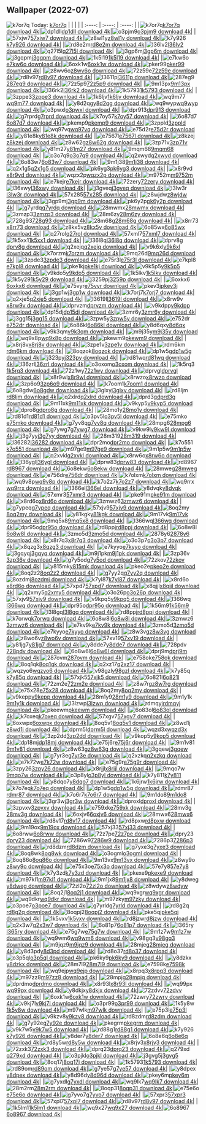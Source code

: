 ## Wallpaper (2022-07)
![k7or7q](https://w.wallhaven.cc/full/k7/wallhaven-k7or7q.png) Today: [k7or7q](https://th.wallhaven.cc/small/k7/k7or7q.jpg)
|      |      |      |
| :----: | :----: | :----: |
|![k7or7q](https://th.wallhaven.cc/small/k7/k7or7q.jpg)[k7or7q download 4k](https://wallhaven.cc/w/k7or7q)|![dp1dll](https://th.wallhaven.cc/small/dp/dp1dll.jpg)[dp1dll download 4k](https://wallhaven.cc/w/dp1dll)|![o3pjm9](https://th.wallhaven.cc/small/o3/o3pjm9.jpg)[o3pjm9 download 4k](https://wallhaven.cc/w/o3pjm9)|
|![57xjw7](https://th.wallhaven.cc/small/57/57xjw7.jpg)[57xjw7 download 4k](https://wallhaven.cc/w/57xjw7)|![z8wl1y](https://th.wallhaven.cc/small/z8/z8wl1y.jpg)[z8wl1y download 4k](https://wallhaven.cc/w/z8wl1y)|![k7y926](https://th.wallhaven.cc/small/k7/k7y926.jpg)[k7y926 download 4k](https://wallhaven.cc/w/k7y926)|
|![rd8e2m](https://th.wallhaven.cc/small/rd/rd8e2m.jpg)[rd8e2m download 4k](https://wallhaven.cc/w/rd8e2m)|![l36lv2](https://th.wallhaven.cc/small/l3/l36lv2.jpg)[l36lv2 download 4k](https://wallhaven.cc/w/l36lv2)|![q27l5l](https://th.wallhaven.cc/small/q2/q27l5l.jpg)[q27l5l download 4k](https://wallhaven.cc/w/q27l5l)|
|![j3gp6m](https://th.wallhaven.cc/small/j3/j3gp6m.jpg)[j3gp6m download 4k](https://wallhaven.cc/w/j3gp6m)|![j3gqpm](https://th.wallhaven.cc/small/j3/j3gqpm.jpg)[j3gqpm download 4k](https://wallhaven.cc/w/j3gqpm)|![1k5l19](https://th.wallhaven.cc/small/1k/1k5l19.jpg)[1k5l19 download 4k](https://wallhaven.cc/w/1k5l19)|
|![e7kw6o](https://th.wallhaven.cc/small/e7/e7kw6o.jpg)[e7kw6o download 4k](https://wallhaven.cc/w/e7kw6o)|![6oxk1w](https://th.wallhaven.cc/small/6o/6oxk1w.jpg)[6oxk1w download 4k](https://wallhaven.cc/w/6oxk1w)|![pker99](https://th.wallhaven.cc/small/pk/pker99.jpg)[pker99 download 4k](https://wallhaven.cc/w/pker99)|
|![z8wv6o](https://th.wallhaven.cc/small/z8/z8wv6o.jpg)[z8wv6o download 4k](https://wallhaven.cc/w/z8wv6o)|![72z59e](https://th.wallhaven.cc/small/72/72z59e.jpg)[72z59e download 4k](https://wallhaven.cc/w/72z59e)|![rd8v97](https://th.wallhaven.cc/small/rd/rd8v97.jpg)[rd8v97 download 4k](https://wallhaven.cc/w/rd8v97)|
|![l3611p](https://th.wallhaven.cc/small/l3/l3611p.jpg)[l3611p download 4k](https://wallhaven.cc/w/l3611p)|![287eg9](https://th.wallhaven.cc/small/28/287eg9.jpg)[287eg9 download 4k](https://wallhaven.cc/w/287eg9)|![72z5p9](https://th.wallhaven.cc/small/72/72z5p9.jpg)[72z5p9 download 4k](https://wallhaven.cc/w/72z5p9)|
|![9m13px](https://th.wallhaven.cc/small/9m/9m13px.jpg)[9m13px download 4k](https://wallhaven.cc/w/9m13px)|![l36rk2](https://th.wallhaven.cc/small/l3/l36rk2.jpg)[l36rk2 download 4k](null)|![1k5793](https://th.wallhaven.cc/small/1k/1k5793.jpg)[1k5793 download 4k](null)|
|![3zppe3](https://th.wallhaven.cc/small/3z/3zppe3.jpg)[3zppe3 download 4k](null)|![1k6ljv](https://th.wallhaven.cc/small/1k/1k6ljv.jpg)[1k6ljv download 4k](null)|![wq9m77](https://th.wallhaven.cc/small/wq/wq9m77.jpg)[wq9m77 download 4k](null)|
|![y8d2qg](https://th.wallhaven.cc/small/y8/y8d2qg.jpg)[y8d2qg download 4k](null)|![wq9wyp](https://th.wallhaven.cc/small/wq/wq9wyp.jpg)[wq9wyp download 4k](null)|![o3pwxl](https://th.wallhaven.cc/small/o3/o3pwxl.jpg)[o3pwxl download 4k](null)|
|![dpr913](https://th.wallhaven.cc/small/dp/dpr913.jpg)[dpr913 download 4k](null)|![g7rprd](https://th.wallhaven.cc/small/g7/g7rprd.jpg)[g7rprd download 4k](null)|![k7oy57](https://th.wallhaven.cc/small/k7/k7oy57.jpg)[k7oy57 download 4k](null)|
|![6o87d7](https://th.wallhaven.cc/small/6o/6o87d7.jpg)[6o87d7 download 4k](null)|![pkemp9](https://th.wallhaven.cc/small/pk/pkemp9.jpg)[pkemp9 download 4k](null)|![3zppld](https://th.wallhaven.cc/small/3z/3zppld.jpg)[3zppld download 4k](null)|
|![wq97vq](https://th.wallhaven.cc/small/wq/wq97vq.jpg)[wq97vq download 4k](null)|![e75d2r](https://th.wallhaven.cc/small/e7/e75d2r.jpg)[e75d2r download 4k](null)|![y81e8k](https://th.wallhaven.cc/small/y8/y81e8k.jpg)[y81e8k download 4k](null)|
|![e7567l](https://th.wallhaven.cc/small/e7/e7567l.jpg)[e7567l download 4k](null)|![z8kzej](https://th.wallhaven.cc/small/z8/z8kzej.jpg)[z8kzej download 4k](null)|![z8w62g](https://th.wallhaven.cc/small/z8/z8w62g.jpg)[z8w62g download 4k](null)|
|![3zp71v](https://th.wallhaven.cc/small/3z/3zp71v.jpg)[3zp71v download 4k](null)|![y81m27](https://th.wallhaven.cc/small/y8/y81m27.jpg)[y81m27 download 4k](null)|![9mqm68](https://th.wallhaven.cc/small/9m/9mqm68.jpg)[9mqm68 download 4k](null)|
|![o3o7q9](https://th.wallhaven.cc/small/o3/o3o7q9.jpg)[o3o7q9 download 4k](null)|![q2xwyd](https://th.wallhaven.cc/small/q2/q2xwyd.jpg)[q2xwyd download 4k](null)|![6o83w7](https://th.wallhaven.cc/small/6o/6o83w7.jpg)[6o83w7 download 4k](null)|
|![9m1j38](https://th.wallhaven.cc/small/9m/9m1j38.jpg)[9m1j38 download 4k](null)|![q2x1g5](https://th.wallhaven.cc/small/q2/q2x1g5.jpg)[q2x1g5 download 4k](null)|![pk6yg3](https://th.wallhaven.cc/small/pk/pk6yg3.jpg)[pk6yg3 download 4k](null)|
|![x8r9vd](https://th.wallhaven.cc/small/x8/x8r9vd.jpg)[x8r9vd download 4k](null)|![wqzx2p](https://th.wallhaven.cc/small/wq/wqzx2p.jpg)[wqzx2p download 4k](null)|![m9752m](https://th.wallhaven.cc/small/m9/m9752m.jpg)[m9752m download 4k](null)|
|![e7kejr](https://th.wallhaven.cc/small/e7/e7kejr.jpg)[e7kejr download 4k](null)|![72zery](https://th.wallhaven.cc/small/72/72zery.jpg)[72zery download 4k](null)|![l36xwy](https://th.wallhaven.cc/small/l3/l36xwy.jpg)[l36xwy download 4k](null)|
|![j3gveq](https://th.wallhaven.cc/small/j3/j3gveq.jpg)[j3gveq download 4k](null)|![l3lw3r](https://th.wallhaven.cc/small/l3/l3lw3r.jpg)[l3lw3r download 4k](null)|![57x285](https://th.wallhaven.cc/small/57/57x285.jpg)[57x285 download 4k](null)|
|![z8wjdw](https://th.wallhaven.cc/small/z8/z8wjdw.jpg)[z8wjdw download 4k](null)|![j3gp9m](https://th.wallhaven.cc/small/j3/j3gp9m.jpg)[j3gp9m download 4k](null)|![pk6y2p](https://th.wallhaven.cc/small/pk/pk6y2p.jpg)[pk6y2p download 4k](null)|
|![g7yrdq](https://th.wallhaven.cc/small/g7/g7yrdq.jpg)[g7yrdq download 4k](null)|![28mwmx](https://th.wallhaven.cc/small/28/28mwmx.jpg)[28mwmx download 4k](null)|![3zmzp3](https://th.wallhaven.cc/small/3z/3zmzp3.jpg)[3zmzp3 download 4k](null)|
|![28m6zy](https://th.wallhaven.cc/small/28/28m6zy.jpg)[28m6zy download 4k](null)|![728g93](https://th.wallhaven.cc/small/72/728g93.jpg)[728g93 download 4k](null)|![28m68g](https://th.wallhaven.cc/small/28/28m68g.jpg)[28m68g download 4k](null)|
|![x8rr73](https://th.wallhaven.cc/small/x8/x8rr73.jpg)[x8rr73 download 4k](null)|![z8kx5v](https://th.wallhaven.cc/small/z8/z8kx5v.jpg)[z8kx5v download 4k](null)|![6o85wx](https://th.wallhaven.cc/small/6o/6o85wx.jpg)[6o85wx download 4k](null)|
|![q27rol](https://th.wallhaven.cc/small/q2/q27rol.jpg)[q27rol download 4k](null)|![57xml7](https://th.wallhaven.cc/small/57/57xml7.jpg)[57xml7 download 4k](null)|![1k5xx1](https://th.wallhaven.cc/small/1k/1k5xx1.jpg)[1k5xx1 download 4k](null)|
|![l36l8q](https://th.wallhaven.cc/small/l3/l36l8q.jpg)[l36l8q download 4k](null)|![dprv8g](https://th.wallhaven.cc/small/dp/dprv8g.jpg)[dprv8g download 4k](null)|![q2xejq](https://th.wallhaven.cc/small/q2/q2xejq.jpg)[q2xejq download 4k](null)|
|![v9k6xl](https://th.wallhaven.cc/small/v9/v9k6xl.jpg)[v9k6xl download 4k](null)|![k7orzm](https://th.wallhaven.cc/small/k7/k7orzm.jpg)[k7orzm download 4k](null)|![9mq26d](https://th.wallhaven.cc/small/9m/9mq26d.jpg)[9mq26d download 4k](null)|
|![3zpde3](https://th.wallhaven.cc/small/3z/3zpde3.jpg)[3zpde3 download 4k](null)|![e75r3l](https://th.wallhaven.cc/small/e7/e75r3l.jpg)[e75r3l download 4k](null)|![e7kpl8](https://th.wallhaven.cc/small/e7/e7kpl8.jpg)[e7kpl8 download 4k](null)|
|![pke1kj](https://th.wallhaven.cc/small/pk/pke1kj.jpg)[pke1kj download 4k](null)|![v9k5p5](https://th.wallhaven.cc/small/v9/v9k5p5.jpg)[v9k5p5 download 4k](null)|![v9kdo5](https://th.wallhaven.cc/small/v9/v9kdo5.jpg)[v9kdo5 download 4k](null)|
|![1k5lkv](https://th.wallhaven.cc/small/1k/1k5lkv.jpg)[1k5lkv download 4k](null)|![1k5y29](https://th.wallhaven.cc/small/1k/1k5y29.jpg)[1k5y29 download 4k](null)|![j3259p](https://th.wallhaven.cc/small/j3/j3259p.jpg)[j3259p download 4k](null)|
|![6oxkx6](https://th.wallhaven.cc/small/6o/6oxkx6.jpg)[6oxkx6 download 4k](null)|![e75vyr](https://th.wallhaven.cc/small/e7/e75vyr.jpg)[e75vyr download 4k](null)|![pkev3j](https://th.wallhaven.cc/small/pk/pkev3j.jpg)[pkev3j download 4k](null)|
|![j3gp1w](https://th.wallhaven.cc/small/j3/j3gp1w.jpg)[j3gp1w download 4k](null)|![k7orj7](https://th.wallhaven.cc/small/k7/k7orj7.jpg)[k7orj7 download 4k](null)|![q2xje5](https://th.wallhaven.cc/small/q2/q2xje5.jpg)[q2xje5 download 4k](null)|
|![l3619l](https://th.wallhaven.cc/small/l3/l3619l.jpg)[l3619l download 4k](null)|![x8rw9v](https://th.wallhaven.cc/small/x8/x8rw9v.jpg)[x8rw9v download 4k](null)|![dprvzm](https://th.wallhaven.cc/small/dp/dprvzm.jpg)[dprvzm download 4k](null)|
|![v9kdpp](https://th.wallhaven.cc/small/v9/v9kdpp.jpg)[v9kdpp download 4k](null)|![dp15dj](https://th.wallhaven.cc/small/dp/dp15dj.jpg)[dp15dj download 4k](null)|![3zmr6y](https://th.wallhaven.cc/small/3z/3zmr6y.jpg)[3zmr6y download 4k](null)|
|![j3gg15](https://th.wallhaven.cc/small/j3/j3gg15.jpg)[j3gg15 download 4k](null)|![3zpw5y](https://th.wallhaven.cc/small/3z/3zpw5y.jpg)[3zpw5y download 4k](null)|![e752dr](https://th.wallhaven.cc/small/e7/e752dr.jpg)[e752dr download 4k](null)|
|![6o86kl](https://th.wallhaven.cc/small/6o/6o86kl.jpg)[6o86kl download 4k](null)|![y8d6qx](https://th.wallhaven.cc/small/y8/y8d6qx.jpg)[y8d6qx download 4k](null)|![v9k3qm](https://th.wallhaven.cc/small/v9/v9k3qm.jpg)[v9k3qm download 4k](null)|
|![m9j35y](https://th.wallhaven.cc/small/m9/m9j35y.jpg)[m9j35y download 4k](null)|![wq9x8p](https://th.wallhaven.cc/small/wq/wq9x8p.jpg)[wq9x8p download 4k](null)|![pkewm9](https://th.wallhaven.cc/small/pk/pkewm9.jpg)[pkewm9 download 4k](null)|
|![x8rj8v](https://th.wallhaven.cc/small/x8/x8rj8v.jpg)[x8rj8v download 4k](null)|![3zpe1v](https://th.wallhaven.cc/small/3z/3zpe1v.jpg)[3zpe1v download 4k](null)|![rdm6km](https://th.wallhaven.cc/small/rd/rdm6km.jpg)[rdm6km download 4k](null)|
|![8oqzok](https://th.wallhaven.cc/small/8o/8oqzok.jpg)[8oqzok download 4k](null)|![dp1w5g](https://th.wallhaven.cc/small/dp/dp1w5g.jpg)[dp1w5g download 4k](null)|![j323py](https://th.wallhaven.cc/small/j3/j323py.jpg)[j323py download 4k](null)|
|![rd81wq](https://th.wallhaven.cc/small/rd/rd81wq.jpg)[rd81wq download 4k](null)|![l36zrl](https://th.wallhaven.cc/small/l3/l36zrl.jpg)[l36zrl download 4k](null)|![o3oxom](https://th.wallhaven.cc/small/o3/o3oxom.jpg)[o3oxom download 4k](null)|
|![1k5rq3](https://th.wallhaven.cc/small/1k/1k5rq3.jpg)[1k5rq3 download 4k](null)|![72z1wy](https://th.wallhaven.cc/small/72/72z1wy.jpg)[72z1wy download 4k](null)|![dprvgl](https://th.wallhaven.cc/small/dp/dprvgl.jpg)[dprvgl download 4k](null)|
|![x8r9wl](https://th.wallhaven.cc/small/x8/x8r9wl.jpg)[x8r9wl download 4k](null)|![x8rwzo](https://th.wallhaven.cc/small/x8/x8rwzo.jpg)[x8rwzo download 4k](null)|![3zp6o9](https://th.wallhaven.cc/small/3z/3zp6o9.jpg)[3zp6o9 download 4k](null)|
|![k7oom1](https://th.wallhaven.cc/small/k7/k7oom1.jpg)[k7oom1 download 4k](null)|![6o8gdw](https://th.wallhaven.cc/small/6o/6o8gdw.jpg)[6o8gdw download 4k](null)|![j3glxy](https://th.wallhaven.cc/small/j3/j3glxy.jpg)[j3glxy download 4k](null)|
|![rd8ljm](https://th.wallhaven.cc/small/rd/rd8ljm.jpg)[rd8ljm download 4k](null)|![q2xlrd](https://th.wallhaven.cc/small/q2/q2xlrd.jpg)[q2xlrd download 4k](null)|![dprd3g](https://th.wallhaven.cc/small/dp/dprd3g.jpg)[dprd3g download 4k](null)|
|![9m11xk](https://th.wallhaven.cc/small/9m/9m11xk.jpg)[9m11xk download 4k](null)|![v9kyp5](https://th.wallhaven.cc/small/v9/v9kyp5.jpg)[v9kyp5 download 4k](null)|![dpro8g](https://th.wallhaven.cc/small/dp/dpro8g.jpg)[dpro8g download 4k](null)|
|![28mo1y](https://th.wallhaven.cc/small/28/28mo1y.jpg)[28mo1y download 4k](null)|![rd81d1](https://th.wallhaven.cc/small/rd/rd81d1.jpg)[rd81d1 download 4k](null)|![o3pv5l](https://th.wallhaven.cc/small/o3/o3pv5l.jpg)[o3pv5l download 4k](null)|
|![e75mko](https://th.wallhaven.cc/small/e7/e75mko.jpg)[e75mko download 4k](null)|![g7yv8q](https://th.wallhaven.cc/small/g7/g7yv8q.jpg)[g7yv8q download 4k](null)|![28mpg6](https://th.wallhaven.cc/small/28/28mpg6.jpg)[28mpg6 download 4k](null)|
|![g7ywg7](https://th.wallhaven.cc/small/g7/g7ywg7.jpg)[g7ywg7 download 4k](null)|![v9kw9l](https://th.wallhaven.cc/small/v9/v9kw9l.jpg)[v9kw9l download 4k](null)|![j3g7yy](https://th.wallhaven.cc/small/j3/j3g7yy.jpg)[j3g7yy download 4k](null)|
|![28m319](https://th.wallhaven.cc/small/28/28m319.jpg)[28m319 download 4k](null)|![l36282](https://th.wallhaven.cc/small/l3/l36282.jpg)[l36282 download 4k](null)|![dpr2mo](https://th.wallhaven.cc/small/dp/dpr2mo.jpg)[dpr2mo download 4k](null)|
|![k7o551](https://th.wallhaven.cc/small/k7/k7o551.jpg)[k7o551 download 4k](null)|![m97ge9](https://th.wallhaven.cc/small/m9/m97ge9.jpg)[m97ge9 download 4k](null)|![9m1p5w](https://th.wallhaven.cc/small/9m/9m1p5w.jpg)[9m1p5w download 4k](null)|
|![q2xvkl](https://th.wallhaven.cc/small/q2/q2xvkl.jpg)[q2xvkl download 4k](null)|![x8rw6o](https://th.wallhaven.cc/small/x8/x8rw6o.jpg)[x8rw6o download 4k](null)|![l36ygl](https://th.wallhaven.cc/small/l3/l36ygl.jpg)[l36ygl download 4k](null)|
|![dprw83](https://th.wallhaven.cc/small/dp/dprw83.jpg)[dprw83 download 4k](null)|![rd8967](https://th.wallhaven.cc/small/rd/rd8967.jpg)[rd8967 download 4k](null)|![6o8ekw](https://th.wallhaven.cc/small/6o/6o8ekw.jpg)[6o8ekw download 4k](null)|
|![28mweg](https://th.wallhaven.cc/small/28/28mweg.jpg)[28mweg download 4k](null)|![e756dr](https://th.wallhaven.cc/small/e7/e756dr.jpg)[e756dr download 4k](null)|![k7olxm](https://th.wallhaven.cc/small/k7/k7olxm.jpg)[k7olxm download 4k](null)|
|![wq9v8p](https://th.wallhaven.cc/small/wq/wq9v8p.jpg)[wq9v8p download 4k](null)|![k7o2z7](https://th.wallhaven.cc/small/k7/k7o2z7.jpg)[k7o2z7 download 4k](null)|![wq9rrx](https://th.wallhaven.cc/small/wq/wq9rrx.jpg)[wq9rrx download 4k](null)|
|![l366el](https://th.wallhaven.cc/small/l3/l366el.jpg)[l366el download 4k](null)|![y8dvqk](https://th.wallhaven.cc/small/y8/y8dvqk.jpg)[y8dvqk download 4k](null)|![57xmr3](https://th.wallhaven.cc/small/57/57xmr3.jpg)[57xmr3 download 4k](null)|
|![pke91m](https://th.wallhaven.cc/small/pk/pke91m.jpg)[pke91m download 4k](null)|![x8rd6o](https://th.wallhaven.cc/small/x8/x8rd6o.jpg)[x8rd6o download 4k](null)|![3zmwz6](https://th.wallhaven.cc/small/3z/3zmwz6.jpg)[3zmwz6 download 4k](null)|
|![g7ypeq](https://th.wallhaven.cc/small/g7/g7ypeq.jpg)[g7ypeq download 4k](null)|![57xjv9](https://th.wallhaven.cc/small/57/57xjv9.jpg)[57xjv9 download 4k](null)|![8oq2my](https://th.wallhaven.cc/small/8o/8oq2my.jpg)[8oq2my download 4k](null)|
|![y81kgk](https://th.wallhaven.cc/small/y8/y81kgk.jpg)[y81kgk download 4k](null)|![9m17vk](https://th.wallhaven.cc/small/9m/9m17vk.jpg)[9m17vk download 4k](null)|![9mq5x8](https://th.wallhaven.cc/small/9m/9mq5x8.jpg)[9mq5x8 download 4k](null)|
|![l366wq](https://th.wallhaven.cc/small/l3/l366wq.jpg)[l366wq download 4k](null)|![dpr95o](https://th.wallhaven.cc/small/dp/dpr95o.jpg)[dpr95o download 4k](null)|![rd8ppj](https://th.wallhaven.cc/small/rd/rd8ppj.jpg)[rd8ppj download 4k](null)|
|![6o8w8l](https://th.wallhaven.cc/small/6o/6o8w8l.jpg)[6o8w8l download 4k](null)|![3zmo5d](https://th.wallhaven.cc/small/3z/3zmo5d.jpg)[3zmo5d download 4k](null)|![2878y6](https://th.wallhaven.cc/small/28/2878y6.jpg)[2878y6 download 4k](null)|
|![x8r7q3](https://th.wallhaven.cc/small/x8/x8r7q3.jpg)[x8r7q3 download 4k](null)|![o3o3p7](https://th.wallhaven.cc/small/o3/o3o3p7.jpg)[o3o3p7 download 4k](null)|![x8qzg3](https://th.wallhaven.cc/small/x8/x8qzg3.jpg)[x8qzg3 download 4k](null)|
|![e7kyyo](https://th.wallhaven.cc/small/e7/e7kyyo.jpg)[e7kyyo download 4k](null)|![j3gqyq](https://th.wallhaven.cc/small/j3/j3gqyq.jpg)[j3gqyq download 4k](null)|![m9j1pk](https://th.wallhaven.cc/small/m9/m9j1pk.jpg)[m9j1pk download 4k](null)|
|![3zp36v](https://th.wallhaven.cc/small/3z/3zp36v.jpg)[3zp36v download 4k](null)|![g7y5od](https://th.wallhaven.cc/small/g7/g7y5od.jpg)[g7y5od download 4k](null)|![72zkov](https://th.wallhaven.cc/small/72/72zkov.jpg)[72zkov download 4k](null)|
|![y815mk](https://th.wallhaven.cc/small/y8/y815mk.jpg)[y815mk download 4k](null)|![pkeo2e](https://th.wallhaven.cc/small/pk/pkeo2e.jpg)[pkeo2e download 4k](null)|![8oq2z2](https://th.wallhaven.cc/small/8o/8oq2z2.jpg)[8oq2z2 download 4k](null)|
|![g7yy2q](https://th.wallhaven.cc/small/g7/g7yy2q.jpg)[g7yy2q download 4k](null)|![8ozdmj](https://th.wallhaven.cc/small/8o/8ozdmj.jpg)[8ozdmj download 4k](null)|![k7yl87](https://th.wallhaven.cc/small/k7/k7yl87.jpg)[k7yl87 download 4k](null)|
|![x8rd6o](https://th.wallhaven.cc/small/x8/x8rd6o.jpg)[x8rd6o download 4k](null)|![57xpd7](https://th.wallhaven.cc/small/57/57xpd7.jpg)[57xpd7 download 4k](null)|![x8qjjl](https://th.wallhaven.cc/small/x8/x8qjjl.jpg)[x8qjjl download 4k](null)|
|![q2xmy5](https://th.wallhaven.cc/small/q2/q2xmy5.jpg)[q2xmy5 download 4k](null)|![o3o26p](https://th.wallhaven.cc/small/o3/o3o26p.jpg)[o3o26p download 4k](null)|![57xjv9](https://th.wallhaven.cc/small/57/57xjv9.jpg)[57xjv9 download 4k](null)|
|![v9kpq5](https://th.wallhaven.cc/small/v9/v9kpq5.jpg)[v9kpq5 download 4k](null)|![l366wq](https://th.wallhaven.cc/small/l3/l366wq.jpg)[l366wq download 4k](null)|![dpr95o](https://th.wallhaven.cc/small/dp/dpr95o.jpg)[dpr95o download 4k](null)|
|![1k56m9](https://th.wallhaven.cc/small/1k/1k56m9.jpg)[1k56m9 download 4k](null)|![l3l8gq](https://th.wallhaven.cc/small/l3/l3l8gq.jpg)[l3l8gq download 4k](null)|![rd8ppj](https://th.wallhaven.cc/small/rd/rd8ppj.jpg)[rd8ppj download 4k](null)|
|![k7orwq](https://th.wallhaven.cc/small/k7/k7orwq.jpg)[k7orwq download 4k](null)|![6o8w8l](https://th.wallhaven.cc/small/6o/6o8w8l.jpg)[6o8w8l download 4k](null)|![3zmwz6](https://th.wallhaven.cc/small/3z/3zmwz6.jpg)[3zmwz6 download 4k](null)|
|![e7kv9k](https://th.wallhaven.cc/small/e7/e7kv9k.jpg)[e7kv9k download 4k](null)|![3zmo5d](https://th.wallhaven.cc/small/3z/3zmo5d.jpg)[3zmo5d download 4k](null)|![e7kyyo](https://th.wallhaven.cc/small/e7/e7kyyo.jpg)[e7kyyo download 4k](null)|
|![z8w3vg](https://th.wallhaven.cc/small/z8/z8w3vg.jpg)[z8w3vg download 4k](null)|![z8wo6v](https://th.wallhaven.cc/small/z8/z8wo6v.jpg)[z8wo6v download 4k](null)|![57xv19](https://th.wallhaven.cc/small/57/57xv19.jpg)[57xv19 download 4k](null)|
|![y81jg7](https://th.wallhaven.cc/small/y8/y81jg7.jpg)[y81jg7 download 4k](null)|![y8dde7](https://th.wallhaven.cc/small/y8/y8dde7.jpg)[y8dde7 download 4k](null)|![728pdv](https://th.wallhaven.cc/small/72/728pdv.jpg)[728pdv download 4k](null)|
|![6o8w6l](https://th.wallhaven.cc/small/6o/6o8w6l.jpg)[6o8w6l download 4k](null)|![dprj9m](https://th.wallhaven.cc/small/dp/dprj9m.jpg)[dprj9m download 4k](null)|![287ovm](https://th.wallhaven.cc/small/28/287ovm.jpg)[287ovm download 4k](null)|
|![e758ok](https://th.wallhaven.cc/small/e7/e758ok.jpg)[e758ok download 4k](null)|![8oq1qk](https://th.wallhaven.cc/small/8o/8oq1qk.jpg)[8oq1qk download 4k](null)|![q2xz17](https://th.wallhaven.cc/small/q2/q2xz17.jpg)[q2xz17 download 4k](null)|
|![wqzyo6](https://th.wallhaven.cc/small/wq/wqzyo6.jpg)[wqzyo6 download 4k](null)|![v98gzl](https://th.wallhaven.cc/small/v9/v98gzl.jpg)[v98gzl download 4k](null)|![k7y85q](https://th.wallhaven.cc/small/k7/k7y85q.jpg)[k7y85q download 4k](null)|
|![57xjk5](https://th.wallhaven.cc/small/57/57xjk5.jpg)[57xjk5 download 4k](null)|![6o821l](https://th.wallhaven.cc/small/6o/6o821l.jpg)[6o821l download 4k](null)|![72zm2e](https://th.wallhaven.cc/small/72/72zm2e.jpg)[72zm2e download 4k](null)|
|![z8w7rg](https://th.wallhaven.cc/small/z8/z8w7rg.jpg)[z8w7rg download 4k](null)|![e75x28](https://th.wallhaven.cc/small/e7/e75x28.jpg)[e75x28 download 4k](null)|![8oq2my](https://th.wallhaven.cc/small/8o/8oq2my.jpg)[8oq2my download 4k](null)|
|![v9kepp](https://th.wallhaven.cc/small/v9/v9kepp.jpg)[v9kepp download 4k](null)|![28m1y9](https://th.wallhaven.cc/small/28/28m1y9.jpg)[28m1y9 download 4k](null)|![9m1y1k](https://th.wallhaven.cc/small/9m/9m1y1k.jpg)[9m1y1k download 4k](null)|
|![l3lzwp](https://th.wallhaven.cc/small/l3/l3lzwp.jpg)[l3lzwp download 4k](null)|![rdmqyj](https://th.wallhaven.cc/small/rd/rdmqyj.jpg)[rdmqyj download 4k](null)|![pkeewm](https://th.wallhaven.cc/small/pk/pkeewm.jpg)[pkeewm download 4k](null)|
|![6o83ol](https://th.wallhaven.cc/small/6o/6o83ol.jpg)[6o83ol download 4k](null)|![k7oxeq](https://th.wallhaven.cc/small/k7/k7oxeq.jpg)[k7oxeq download 4k](null)|![57xgv7](https://th.wallhaven.cc/small/57/57xgv7.jpg)[57xgv7 download 4k](null)|
|![6oxwpx](https://th.wallhaven.cc/small/6o/6oxwpx.jpg)[6oxwpx download 4k](null)|![8oq5v1](https://th.wallhaven.cc/small/8o/8oq5v1.jpg)[8oq5v1 download 4k](null)|![z8wd1j](https://th.wallhaven.cc/small/z8/z8wd1j.jpg)[z8wd1j download 4k](null)|
|![dprm5l](https://th.wallhaven.cc/small/dp/dprm5l.jpg)[dprm5l download 4k](null)|![wqzd3x](https://th.wallhaven.cc/small/wq/wqzd3x.jpg)[wqzd3x download 4k](null)|![3zp2dd](https://th.wallhaven.cc/small/3z/3zp2dd.jpg)[3zp2dd download 4k](null)|
|![v9kop5](https://th.wallhaven.cc/small/v9/v9kop5.jpg)[v9kop5 download 4k](null)|![dp18mj](https://th.wallhaven.cc/small/dp/dp18mj.jpg)[dp18mj download 4k](null)|![e75j6r](https://th.wallhaven.cc/small/e7/e75j6r.jpg)[e75j6r download 4k](null)|
|![9m1v81](https://th.wallhaven.cc/small/9m/9m1v81.jpg)[9m1v81 download 4k](null)|![z8w63g](https://th.wallhaven.cc/small/z8/z8w63g.jpg)[z8w63g download 4k](null)|![j3gqew](https://th.wallhaven.cc/small/j3/j3gqew.jpg)[j3gqew download 4k](null)|
|![g7yr3e](https://th.wallhaven.cc/small/g7/g7yr3e.jpg)[g7yr3e download 4k](null)|![q2xzkq](https://th.wallhaven.cc/small/q2/q2xzkq.jpg)[q2xzkq download 4k](null)|![e7k72w](https://th.wallhaven.cc/small/e7/e7k72w.jpg)[e7k72w download 4k](null)|
|![e75g9r](https://th.wallhaven.cc/small/e7/e75g9r.jpg)[e75g9r download 4k](null)|![3zpy26](https://th.wallhaven.cc/small/3z/3zpy26.jpg)[3zpy26 download 4k](null)|![x8rjjl](https://th.wallhaven.cc/small/x8/x8rjjl.jpg)[x8rjjl download 4k](null)|
|![9mqo7w](https://th.wallhaven.cc/small/9m/9mqo7w.jpg)[9mqo7w download 4k](null)|![o3p8yl](https://th.wallhaven.cc/small/o3/o3p8yl.jpg)[o3p8yl download 4k](null)|![k7y811](https://th.wallhaven.cc/small/k7/k7y811.jpg)[k7y811 download 4k](null)|
|![y8dqo7](https://th.wallhaven.cc/small/y8/y8dqo7.jpg)[y8dqo7 download 4k](null)|![1k6jrw](https://th.wallhaven.cc/small/1k/1k6jrw.jpg)[1k6jrw download 4k](null)|![k7o7eq](https://th.wallhaven.cc/small/k7/k7o7eq.jpg)[k7o7eq download 4k](null)|
|![dp1w5g](https://th.wallhaven.cc/small/dp/dp1w5g.jpg)[dp1w5g download 4k](null)|![rdmr87](https://th.wallhaven.cc/small/rd/rdmr87.jpg)[rdmr87 download 4k](null)|![k7o6r7](https://th.wallhaven.cc/small/k7/k7o6r7.jpg)[k7o6r7 download 4k](null)|
|![9m1do8](https://th.wallhaven.cc/small/9m/9m1do8.jpg)[9m1do8 download 4k](null)|![j3gr3w](https://th.wallhaven.cc/small/j3/j3gr3w.jpg)[j3gr3w download 4k](null)|![dproxl](https://th.wallhaven.cc/small/dp/dproxl.jpg)[dproxl download 4k](null)|
|![3zpvxv](https://th.wallhaven.cc/small/3z/3zpvxv.jpg)[3zpvxv download 4k](null)|![e759xk](https://th.wallhaven.cc/small/e7/e759xk.jpg)[e759xk download 4k](null)|![28mv3g](https://th.wallhaven.cc/small/28/28mv3g.jpg)[28mv3g download 4k](null)|
|![6oxjv6](https://th.wallhaven.cc/small/6o/6oxjv6.jpg)[6oxjv6 download 4k](null)|![28mwx6](https://th.wallhaven.cc/small/28/28mwx6.jpg)[28mwx6 download 4k](null)|![rd8v17](https://th.wallhaven.cc/small/rd/rd8v17.jpg)[rd8v17 download 4k](null)|
|![rd8pxw](https://th.wallhaven.cc/small/rd/rd8pxw.jpg)[rd8pxw download 4k](null)|![9m19ox](https://th.wallhaven.cc/small/9m/9m19ox.jpg)[9m19ox download 4k](null)|![57xj33](https://th.wallhaven.cc/small/57/57xj33.jpg)[57xj33 download 4k](null)|
|![6o8rww](https://th.wallhaven.cc/small/6o/6o8rww.jpg)[6o8rww download 4k](null)|![72z7pe](https://th.wallhaven.cc/small/72/72z7pe.jpg)[72z7pe download 4k](null)|![dpry23](https://th.wallhaven.cc/small/dp/dpry23.jpg)[dpry23 download 4k](null)|
|![7286w9](https://th.wallhaven.cc/small/72/7286w9.jpg)[7286w9 download 4k](null)|![7286p3](https://th.wallhaven.cc/small/72/7286p3.jpg)[7286p3 download 4k](null)|![rd8dzm](https://th.wallhaven.cc/small/rd/rd8dzm.jpg)[rd8dzm download 4k](null)|
|![g7yxe3](https://th.wallhaven.cc/small/g7/g7yxe3.jpg)[g7yxe3 download 4k](null)|![8oq8wk](https://th.wallhaven.cc/small/8o/8oq8wk.jpg)[8oq8wk download 4k](null)|![o3ogml](https://th.wallhaven.cc/small/o3/o3ogml.jpg)[o3ogml download 4k](null)|
|![8oq86o](https://th.wallhaven.cc/small/8o/8oq86o.jpg)[8oq86o download 4k](null)|![9m13vx](https://th.wallhaven.cc/small/9m/9m13vx.jpg)[9m13vx download 4k](null)|![z8wy9o](https://th.wallhaven.cc/small/z8/z8wy9o.jpg)[z8wy9o download 4k](null)|
|![e75x3o](https://th.wallhaven.cc/small/e7/e75x3o.jpg)[e75x3o download 4k](null)|![57e7y8](https://th.wallhaven.cc/small/57/57e7y8.jpg)[57e7y8 download 4k](null)|![k7y3zd](https://th.wallhaven.cc/small/k7/k7y3zd.jpg)[k7y3zd download 4k](null)|
|![pkexe9](https://th.wallhaven.cc/small/pk/pkexe9.jpg)[pkexe9 download 4k](null)|![m97kl1](https://th.wallhaven.cc/small/m9/m97kl1.jpg)[m97kl1 download 4k](null)|![9m1jx8](https://th.wallhaven.cc/small/9m/9m1jx8.jpg)[9m1jx8 download 4k](null)|
|![y8dweg](https://th.wallhaven.cc/small/y8/y8dweg.jpg)[y8dweg download 4k](null)|![72zl2o](https://th.wallhaven.cc/small/72/72zl2o.jpg)[72zl2o download 4k](null)|![z8wdyw](https://th.wallhaven.cc/small/z8/z8wdyw.jpg)[z8wdyw download 4k](null)|
|![8oq2j1](https://th.wallhaven.cc/small/8o/8oq2j1.jpg)[8oq2j1 download 4k](null)|![wq9xgr](https://th.wallhaven.cc/small/wq/wq9xgr.jpg)[wq9xgr download 4k](null)|![wq9dkr](https://th.wallhaven.cc/small/wq/wq9dkr.jpg)[wq9dkr download 4k](null)|
|![m97zky](https://th.wallhaven.cc/small/m9/m97zky.jpg)[m97zky download 4k](null)|![o3poe7](https://th.wallhaven.cc/small/o3/o3poe7.jpg)[o3poe7 download 4k](null)|![g7yrld](https://th.wallhaven.cc/small/g7/g7yrld.jpg)[g7yrld download 4k](null)|
|![rd8g2q](https://th.wallhaven.cc/small/rd/rd8g2q.jpg)[rd8g2q download 4k](null)|![8oqpj2](https://th.wallhaven.cc/small/8o/8oqpj2.jpg)[8oqpj2 download 4k](null)|![pke5qj](https://th.wallhaven.cc/small/pk/pke5qj.jpg)[pke5qj download 4k](null)|
|![1k5vxv](https://th.wallhaven.cc/small/1k/1k5vxv.jpg)[1k5vxv download 4k](null)|![rd8jzw](https://th.wallhaven.cc/small/rd/rd8jzw.jpg)[rd8jzw download 4k](null)|![q2x3w7](https://th.wallhaven.cc/small/q2/q2x3w7.jpg)[q2x3w7 download 4k](null)|
|![6o81p7](https://th.wallhaven.cc/small/6o/6o81p7.jpg)[6o81p7 download 4k](null)|![l365ry](https://th.wallhaven.cc/small/l3/l365ry.jpg)[l365ry download 4k](null)|![e75g7w](https://th.wallhaven.cc/small/e7/e75g7w.jpg)[e75g7w download 4k](null)|
|![9m1z7w](https://th.wallhaven.cc/small/9m/9m1z7w.jpg)[9m1z7w download 4k](null)|![wq9wm6](https://th.wallhaven.cc/small/wq/wq9wm6.jpg)[wq9wm6 download 4k](null)|![v98gq3](https://th.wallhaven.cc/small/v9/v98gq3.jpg)[v98gq3 download 4k](null)|
|![m9jqz9](https://th.wallhaven.cc/small/m9/m9jqz9.jpg)[m9jqz9 download 4k](null)|![28mjeg](https://th.wallhaven.cc/small/28/28mjeg.jpg)[28mjeg download 4k](null)|![y8d3pd](https://th.wallhaven.cc/small/y8/y8d3pd.jpg)[y8d3pd download 4k](null)|
|![rd8o37](https://th.wallhaven.cc/small/rd/rd8o37.jpg)[rd8o37 download 4k](null)|![o3p5ql](https://th.wallhaven.cc/small/o3/o3p5ql.jpg)[o3p5ql download 4k](null)|![pk6ky9](https://th.wallhaven.cc/small/pk/pk6ky9.jpg)[pk6ky9 download 4k](null)|
|![y8dzkx](https://th.wallhaven.cc/small/y8/y8dzkx.jpg)[y8dzkx download 4k](null)|![28m7l9](https://th.wallhaven.cc/small/28/28m7l9.jpg)[28m7l9 download 4k](null)|![e7598k](https://th.wallhaven.cc/small/e7/e7598k.jpg)[e7598k download 4k](null)|
|![wq9ejp](https://th.wallhaven.cc/small/wq/wq9ejp.jpg)[wq9ejp download 4k](null)|![x8rpq3](https://th.wallhaven.cc/small/x8/x8rpq3.jpg)[x8rpq3 download 4k](null)|![m97zz8](https://th.wallhaven.cc/small/m9/m97zz8.jpg)[m97zz8 download 4k](null)|
|![28mpjg](https://th.wallhaven.cc/small/28/28mpjg.jpg)[28mpjg download 4k](null)|![dprdmo](https://th.wallhaven.cc/small/dp/dprdmo.jpg)[dprdmo download 4k](null)|![x8r93l](https://th.wallhaven.cc/small/x8/x8r93l.jpg)[x8r93l download 4k](null)|
|![wq99px](https://th.wallhaven.cc/small/wq/wq99px.jpg)[wq99px download 4k](null)|![y8dkjx](https://th.wallhaven.cc/small/y8/y8dkjx.jpg)[y8dkjx download 4k](null)|![72zdvv](https://th.wallhaven.cc/small/72/72zdvv.jpg)[72zdvv download 4k](null)|
|![6oxk1w](https://th.wallhaven.cc/small/6o/6oxk1w.jpg)[6oxk1w download 4k](null)|![72zwry](https://th.wallhaven.cc/small/72/72zwry.jpg)[72zwry download 4k](null)|![v9kj7l](https://th.wallhaven.cc/small/v9/v9kj7l.jpg)[v9kj7l download 4k](null)|
|![o3pr99](https://th.wallhaven.cc/small/o3/o3pr99.jpg)[o3pr99 download 4k](null)|![1k5y8w](https://th.wallhaven.cc/small/1k/1k5y8w.jpg)[1k5y8w download 4k](null)|![m97wlk](https://th.wallhaven.cc/small/m9/m97wlk.jpg)[m97wlk download 4k](null)|
|![e75p3l](https://th.wallhaven.cc/small/e7/e75p3l.jpg)[e75p3l download 4k](null)|![v9kzv8](https://th.wallhaven.cc/small/v9/v9kzv8.jpg)[v9kzv8 download 4k](null)|![rd8zdm](https://th.wallhaven.cc/small/rd/rd8zdm.jpg)[rd8zdm download 4k](null)|
|![g7y92e](https://th.wallhaven.cc/small/g7/g7y92e.jpg)[g7y92e download 4k](null)|![pkegrm](https://th.wallhaven.cc/small/pk/pkegrm.jpg)[pkegrm download 4k](null)|![v9k7w5](https://th.wallhaven.cc/small/v9/v9k7w5.jpg)[v9k7w5 download 4k](null)|
|![rd88g1](https://th.wallhaven.cc/small/rd/rd88g1.jpg)[rd88g1 download 4k](null)|![k7y926](https://th.wallhaven.cc/small/k7/k7y926.jpg)[k7y926 download 4k](null)|![y8der7](https://th.wallhaven.cc/small/y8/y8der7.jpg)[y8der7 download 4k](null)|
|![6o8e6q](https://th.wallhaven.cc/small/6o/6o8e6q.jpg)[6o8e6q download 4k](null)|![rd8y5w](https://th.wallhaven.cc/small/rd/rd8y5w.jpg)[rd8y5w download 4k](null)|![x8rjv3](https://th.wallhaven.cc/small/x8/x8rjv3.jpg)[x8rjv3 download 4k](null)|
|![72zxk3](https://th.wallhaven.cc/small/72/72zxk3.jpg)[72zxk3 download 4k](null)|![dprq23](https://th.wallhaven.cc/small/dp/dprq23.jpg)[dprq23 download 4k](null)|![q279xd](https://th.wallhaven.cc/small/q2/q279xd.jpg)[q279xd download 4k](null)|
|![o3pjkl](https://th.wallhaven.cc/small/o3/o3pjkl.jpg)[o3pjkl download 4k](null)|![j3gvg5](https://th.wallhaven.cc/small/j3/j3gvg5.jpg)[j3gvg5 download 4k](null)|![8oq17j](https://th.wallhaven.cc/small/8o/8oq17j.jpg)[8oq17j download 4k](null)|
|![1k5793](https://th.wallhaven.cc/small/1k/1k5793.jpg)[1k5793 download 4k](null)|![rd89om](https://th.wallhaven.cc/small/rd/rd89om.jpg)[rd89om download 4k](null)|![g7ye57](https://th.wallhaven.cc/small/g7/g7ye57.jpg)[g7ye57 download 4k](null)|
|![y8dpex](https://th.wallhaven.cc/small/y8/y8dpex.jpg)[y8dpex download 4k](null)|![y8d96d](https://th.wallhaven.cc/small/y8/y8d96d.jpg)[y8d96d download 4k](null)|![pkey6m](https://th.wallhaven.cc/small/pk/pkey6m.jpg)[pkey6m download 4k](null)|
|![g7yxdl](https://th.wallhaven.cc/small/g7/g7yxdl.jpg)[g7yxdl download 4k](null)|![wq9lk7](https://th.wallhaven.cc/small/wq/wq9lk7.jpg)[wq9lk7 download 4k](null)|![28m2rm](https://th.wallhaven.cc/small/28/28m2rm.jpg)[28m2rm download 4k](null)|
|![8oqp31](https://th.wallhaven.cc/small/8o/8oqp31.jpg)[8oqp31 download 4k](null)|![e75e6o](https://th.wallhaven.cc/small/e7/e75e6o.jpg)[e75e6o download 4k](null)|![g7yvo7](https://th.wallhaven.cc/small/g7/g7yvo7.jpg)[g7yvo7 download 4k](null)|
|![57xpr3](https://th.wallhaven.cc/small/57/57xpr3.jpg)[57xpr3 download 4k](null)|![57xpl7](https://th.wallhaven.cc/small/57/57xpl7.jpg)[57xpl7 download 4k](null)|![rd8v97](https://th.wallhaven.cc/small/rd/rd8v97.jpg)[rd8v97 download 4k](null)|
|![1k5lm1](https://th.wallhaven.cc/small/1k/1k5lm1.jpg)[1k5lm1 download 4k](null)|![wq9x27](https://th.wallhaven.cc/small/wq/wq9x27.jpg)[wq9x27 download 4k](null)|![6o8967](https://th.wallhaven.cc/small/6o/6o8967.jpg)[6o8967 download 4k](null)|
